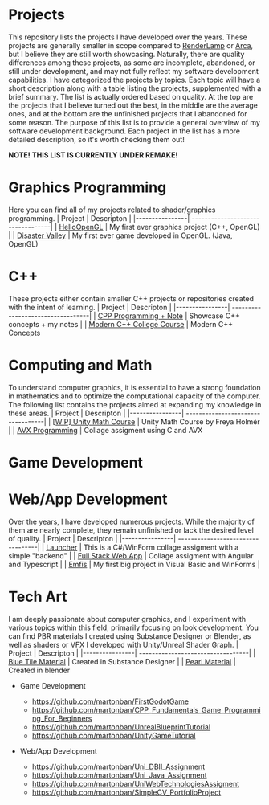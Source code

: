 # Projects

This repository lists the projects I have developed over the years. These projects are generally smaller in scope compared to [RenderLamp](https://github.com/martonban/RenderLamp) or [Arca](https://github.com/martonban/Arca), but I believe they are still worth showcasing. Naturally, there are quality differences among these projects, as some are incomplete, abandoned, or still under development, and may not fully reflect my software development capabilities.
I have categorized the projects by topics. Each topic will have a short description along with a table listing the projects, supplemented with a brief summary. The list is actually ordered based on quality. At the top are the projects that I believe turned out the best, in the middle are the average ones, and at the bottom are the unfinished projects that I abandoned for some reason. 
The purpose of this list is to provide a general overview of my software development background. Each project in the list has a more detailed description, so it's worth checking them out!


**NOTE! THIS LIST IS CURRENTLY UNDER REMAKE!**

# Graphics Programming 
Here you can find all of my projects related to shader/graphics programming.
| Project        | Descripton                      |
|----------------| ----------------------------------|
| [HelloOpenGL](https://github.com/martonban/HelloOpenGL)                                    | My first ever graphics project (C++, OpenGL)              |
| [Disaster Valley](https://github.com/martonban/Disaster_Valley)                            | My first ever game developed in OpenGL. (Java, OpenGL)       

# C++
These projects either contain smaller C++ projects or repositories created with the intent of learning.
| Project        | Descripton                      |
|----------------| ----------------------------------|
| [CPP Programming + Note](https://github.com/martonban/CPP_Programming)                            | Showcase C++ concepts + my notes            |
| [Modern C++ College Course](https://github.com/martonban/CppUniCourse)                            | Modern C++ Concepts       

# Computing and Math 
To understand computer graphics, it is essential to have a strong foundation in mathematics and to optimize the computational capacity of the computer. The following list contains the projects aimed at expanding my knowledge in these areas.
| Project        | Descripton                      |
|----------------| ----------------------------------|
| [[WIP] Unity Math Course](https://github.com/martonban/UnityMathCourse)                            | Unity Math Course by Freya Holmér |
| [AVX Programming](https://github.com/martonban/AVX_Programing_Uni)                                |  Collage assigment using C and AVX     

# Game Development 

# Web/App Development
Over the years, I have developed numerous projects. While the majority of them are nearly complete, they remain unfinished or lack the desired level of quality.
| Project        | Descripton                      |
|----------------| ----------------------------------|
| [Launcher](https://github.com/martonban/Launcher)                                 | This is a C#/WinForm collage assigment with a simple "backend"          |
| [Full Stack Web App](https://github.com/martonban/FullStackWebAppUniAssignment)  | Collage assigment with Angular and Typescript                     |
| [Emfis](https://github.com/martonban/Emfis)                                      | My first big project in Visual Basic and WinForms                  |


# Tech Art
I am deeply passionate about computer graphics, and I experiment with various topics within this field, primarily focusing on look development. You can find PBR materials I created using Substance Designer or Blender, as well as shaders or VFX I developed with Unity/Unreal Shader Graph.
| Project        | Descripton                                                                                                                 |
|----------------| ----------------------------------|
| [Blue Tile Material](https://x.com/marton_ban/status/1858596984946643241)                        | Created in Substance Designer       |
| [Pearl Material](https://www.artstation.com/artwork/Ezw8z8)                                      | Created in blender






- Game Development
    - https://github.com/martonban/FirstGodotGame
    - https://github.com/martonban/CPP_Fundamentals_Game_Programming_For_Beginners
    - https://github.com/martonban/UnrealBlueprintTutorial
    - https://github.com/martonban/UnityGameTutorial


- Web/App Development

    - https://github.com/martonban/Uni_DBII_Assignment
    - https://github.com/martonban/Uni_Java_Assignment
    - https://github.com/martonban/UniWebTechnologiesAssigment
    - https://github.com/martonban/SimpleCV_PortfolioProject

